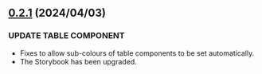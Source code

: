 ## [0.2.1](https://github.com/reiji1020/ccl-component-kit4svelte/compare/0.2.0...0.2.1) (2024/04/03)

### UPDATE TABLE COMPONENT

* Fixes to allow sub-colours of table components to be set automatically.
* The Storybook has been upgraded.
